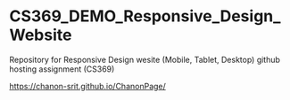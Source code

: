 # CS369_DEMO_Responsive_Design_Website
Repository for Responsive Design wesite (Mobile, Tablet, Desktop) github hosting assignment (CS369)

https://chanon-srit.github.io/ChanonPage/
